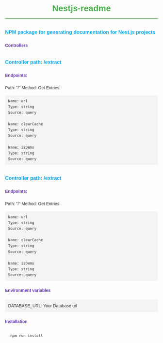 <!DOCTYPE html>
<html lang="en">
<head>
  <meta charset="UTF-8">
  <meta name="viewport" content="width=device-width, initial-scale=1.0">
  <style>
    body {
      font-family: Arial, sans-serif;
      line-height: 1.6;
      color: #333;
    }
    h1 {
      color: #4CAF50;
      text-align: center;
      border-bottom: 2px solid #4CAF50;
      padding-bottom: 10px;
    }
    h2 {
      color: #FF5722;
      text-align: center;
      border-bottom: 1px solid #FF5722;
      padding-bottom: 5px;
    }
    h3 {
      color: #03A9F4;
      margin-top: 30px;
    }
    h4 {
      color: #673AB7;
      margin-top: 20px;
    }
    code {
      background-color: #f4f4f4;
      padding: 2px 4px;
      border-radius: 4px;
    }
    pre {
      background-color: #f4f4f4;
      padding: 10px;
      border-radius: 4px;
      overflow-x: auto;
    }
    ul {
      list-style: none;
      padding: 0;
    }
    ul li {
      background: #f4f4f4;
      margin: 5px 0;
      padding: 10px;
      border-radius: 4px;
    }
    .endpoint {
      background-color: #E0F7FA;
      padding: 10px;
      border-radius: 4px;
      margin-top: 10px;
    }
    .entry {
      background-color: #FFEB3B;
      padding: 5px;
      border-radius: 4px;
      margin-top: 5px;
    }
    .env-var {
      background-color: #FFF3E0;
      padding: 5px;
      border-radius: 4px;
      margin-top: 5px;
    }
  </style>
</head>
<body><h1>Nestjs-readme</h1>
  
<h3>NPM package for generating documentation for Nest.js projects</h3>

<h4>Controllers</h4> 

### Controller path: /extract

#### Endpoints:

Path: "/"
Method: Get
Entries: 
  
    Name: url
    Type: string
    Source: query

    Name: clearCache
    Type: string
    Source: query

    Name: isDemo
    Type: string
    Source: query


### Controller path: /extract

#### Endpoints:

Path: "/"
Method: Get
Entries: 
  
    Name: url
    Type: string
    Source: query

    Name: clearCache
    Type: string
    Source: query

    Name: isDemo
    Type: string
    Source: query


<h4>Environment variables</h4>

- DATABASE_URL: Your Database url
  
<h4>Installation</h4>

```bash
 npm run install
```
</body></html>
